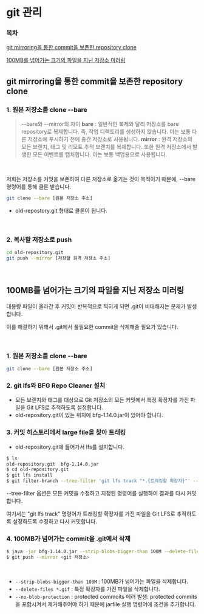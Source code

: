 # git 관리
### 목차

[git mirroring을 통한 commit을 보존한 repository clone](#git-mirroring을-통한-commit을-보존한-repository-clone)

[100MB를 넘어가는 크기의 파일을 지닌 저장소 미러링](#100mb를-넘어가는-크기의-파일을-지닌-저장소-미러링)


## git mirroring을 통한 commit을 보존한 repository clone

### 1. 원본 저장소를 clone --bare

> --bare와 --mirror의 차이
> **bare** : 일반적인 복제와 달리 저장소를 bare repository로 복제합니다. 즉, 작업 디렉토리를 생성하지 않습니다. 이는 보통 다른 저장소에 푸시하기 전에 중간 저장소로 사용됩니다.
> **mirror** : 원격 저장소의 모든 브랜치, 태그 및 리모트 추적 브랜치를 복제합니다. 또한 원격 저장소에서 발생한 모든 이벤트를 캡처합니다. 이는 보통 백업용으로 사용됩니다.

<br>

저희는 저장소를 커밋을 보존하여 다른 저장소로 옮기는 것이 목적이기 때문에, --bare 명령어를 통해 클론 받습니다.

```bash
git clone --bare [원본 저장소 주소]
```

- old-repostory.git 형태로 클론이 됩니다.

<br>

### 2. 복사할 저장소로 push

```bash
cd old-repository.git
git push --mirror [저장할 원격 저장소 주소]
```

<br>

## 100MB를 넘어가는 크기의 파일을 지닌 저장소 미러링

대용량 파일이 올라간 후 커밋이 반복적으로 찍히게 되면 .git이 비대해지는 문제가 발생합니다.

이를 해결하기 위해서 .git에서 풀필요한 commit을 삭제해줄 필요가 있습니다.

<br>


### 1. 원본 저장소를 clone --bare

```bash
git clone --bare [원본 저장소 주소]
```

### 2. git lfs와 BFG Repo Cleaner 설치

- 모든 브랜치와 태그를 대상으로 Git 저장소의 모든 커밋에서 특정 확장자를 가진 파일을 Git LFS로 추적하도록 설정합니다.
- old-repository.git이 있는 위치에 bfg-1.14.0.jar이 있어야 합니다.


### 3. 커밋 히스토리에서 large file을 찾아 트래킹

- old-repository.git에 들어가서 lfs를 설치합니다.

```bash
$ ls
old-repository.git  bfg-1.14.0.jar
$ cd old-repository.git
$ git lfs install
$ git filter-branch --tree-filter 'git lfs track "*.{트래킹할 확장자}"' -- --all
```

--tree-filter 옵션은 모든 커밋을 수정하고 지정된 명령어를 실행하여 결과를 다시 커밋합니다. 

여기서는 "git lfs track" 명령어가 트래킹할 확장자를 가진 파일을 Git LFS로 추적하도록 설정하도록 수정하고 다시 커밋합니다.

### 4. 100MB가 넘어가는 commit을 .git에서 삭제
```bash
$ java -jar bfg-1.14.0.jar --strip-blobs-bigger-than 100M --delete-files *.gif --no-blob-protection project_nlp.git
$ git push --mirror <git 저장소>
```
<br>

- `--strip-blobs-bigger-than 100M` : 100MB가 넘어가는 파일을 삭제합니다.
- `--delete-files *.gif` : 특정 확장자를 가진 파일을 삭제합니다.
- `--no-blob-protection` : protected commoits 에러 발생: protected commits을 포함시켜서 제거해주어야 하기 때문에 jarfile 실행 명령어에 조건을 추가합니다.


